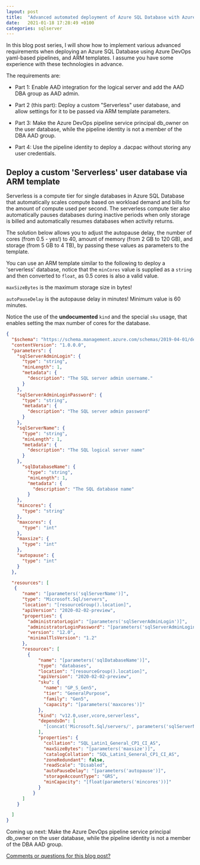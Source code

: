 ```yaml
---
layout: post
title:  "Advanced automated deployment of Azure SQL Database with Azure DevOps (part 2 of 4)"
date:   2021-01-18 17:28:49 +0100
categories: sqlserver
---
```


In this blog post series, I will show how to implement various advanced requirements when deploying an Azure SQL Database using Azure DevOps yaml-based pipelines, and ARM templates. I assume you have some experience with these technologies in advance.

The requirements are:

- Part 1: Enable AAD integration for the logical server and add the AAD DBA group as AAD admin.

- Part 2 (this part): Deploy a custom "Serverless" user database, and allow settings for it to be passed via ARM template parameters.

- Part 3: Make the Azure DevOps pipeline service principal db_owner on the user database, while the pipeline identity is not a member of the DBA AAD group.

- Part 4: Use the pipeline identity to deploy a .dacpac without storing any user credentials.

## Deploy a custom 'Serverless' user database via ARM template

Serverless is a compute tier for single databases in Azure SQL Database that automatically scales compute based on workload demand and bills for the amount of compute used per second. The serverless compute tier also automatically pauses databases during inactive periods when only storage is billed and automatically resumes databases when activity returns.

The solution below allows you to adjust the autopause delay, the number of cores (from 0.5 - yes!) to 40, amount of memory (from 2 GB to 120 GB), and storage (from 5 GB to 4 TB), by passing these values as parameters to the template.  

You can use an ARM template similar to the following to deploy a 'serverless' database, notice that the `minCores` value is supplied as a `string` and then converted to `float`, as 0.5 cores is also a valid value.

`maxSizeBytes` is the maximum storage size in bytes!

`autoPauseDelay` is the autopause delay in minutes! Minimum value is 60 minutes.

Notice the use of the **undocumented** `kind` and the special `sku` usage, that enables setting the max number of cores for the database. 

```json
{
  "$schema": "https://schema.management.azure.com/schemas/2019-04-01/deploymentTemplate.json#",
  "contentVersion": "1.0.0.0",
  "parameters": {
    "sqlServerAdminLogin": {
      "type": "string",
      "minLength": 1,
      "metadata": {
        "description": "The SQL server admin username."
      }
    },
    "sqlServerAdminLoginPassword": {
      "type": "string",
      "metadata": {
        "description": "The SQL server admin password"
      }
    },
    "sqlServerName": {
      "type": "string",
      "minLength": 1,
      "metadata": {
        "description": "The SQL logical server name"
      }
    },
      "sqlDatabaseName": {
        "type": "string",
        "minLength": 1,
        "metadata": {
          "description": "The SQL database name"
        }
    },
    "mincores": {
      "type": "string"
    },
    "maxcores": {
      "type": "int"
    },
    "maxsize": {
      "type": "int"
    },
    "autopause": {
      "type": "int"
    }
  },

  "resources": [
   {
      "name": "[parameters('sqlServerName')]",
      "type": "Microsoft.Sql/servers",
      "location": "[resourceGroup().location]",
      "apiVersion": "2020-02-02-preview",
      "properties": {
        "administratorLogin": "[parameters('sqlServerAdminLogin')]",
        "administratorLoginPassword": "[parameters('sqlServerAdminLoginPassword')]",
        "version": "12.0",
        "minimalTlsVersion": "1.2"
      },
      "resources": [
        {
            "name": "[parameters('sqlDatabaseName')]",
            "type": "databases",
            "location": "[resourceGroup().location]",
            "apiVersion": "2020-02-02-preview",          
            "sku": {
              "name": "GP_S_Gen5",
              "tier": "GeneralPurpose",
              "family": "Gen5",
              "capacity": "[parameters('maxcores')]"
            },
            "kind": "v12.0,user,vcore,serverless",
            "dependsOn": [
              "[concat('Microsoft.Sql/servers/', parameters('sqlServerName'))]"
            ],
            "properties": {
              "collation": "SQL_Latin1_General_CP1_CI_AS",
              "maxSizeBytes": "[parameters('maxsize')]",
              "catalogCollation": "SQL_Latin1_General_CP1_CI_AS",
              "zoneRedundant": false,
              "readScale": "Disabled",
              "autoPauseDelay": "[parameters('autopause')]",
              "storageAccountType": "GRS",
              "minCapacity": "[float(parameters('mincores'))]"
            }
          }
      ]
    }

  ]
}
```

Coming up next: Make the Azure DevOps pipeline service principal db_owner on the user database, while the pipeline identity is not a member of the DBA AAD group.

[Comments or questions for this blog post?](https://github.com/ErikEJ/erikej.github.io/issues/26)
